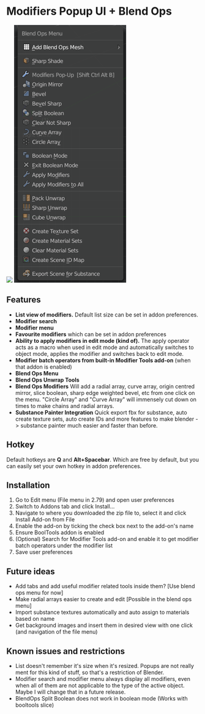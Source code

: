 # Modifiers Popup UI + Blend Ops

![](panel.png)
![](panel2.png)

## Features

- **List view of modifiers.** Default list size can be set in addon preferences.
- **Modifier search**
- **Modifier menu**
- **Favourite modifiers** which can be set in addon preferences
- **Ability to apply modifiers in edit mode (kind of).** The apply operator acts as a macro when used in edit mode and automatically switches to object mode, applies the modifier and switches back to edit mode.
- **Modifier batch operators from built-in Modifier Tools add-on** (when that addon is enabled)
- **Blend Ops Menu**
- **Blend Ops Unwrap Tools**
- **Blend Ops Modifiers** Will add a radial array, curve array, origin centred mirror, slice boolean, sharp edge weighted bevel, etc from one click on the menu. "Circle Array" and "Curve Array" will immensely cut down on times to make chains and radial arrays.
- **Substance Painter Integration** Quick export fbx for substance, auto create texture sets, auto create IDs and more features to make blender -> substance painter much easier and faster than before.


## Hotkey

Default hotkeys are **Q** and **Alt+Spacebar**. Which are free by default, but you can easily set your own hotkey in addon preferences.

## Installation

1. Go to Edit menu (File menu in 2.79) and open user preferences
2. Switch to Addons tab and click Install...
3. Navigate to where you downloaded the zip file to, select it and click Install Add-on from File
4. Enable the add-on by ticking the check box next to the add-on's name
5. Ensure BoolTools addon is enabled
6. (Optional) Search for Modifier Tools add-on and enable it to get modifier batch operators under the modifier list
7. Save user preferences

## Future ideas

- Add tabs and add useful modifier related tools inside them? [Use blend ops menu for now]
- Make radial arrays easier to create and edit [Possible in the blend ops menu]
- Import substance textures automatically and auto assign to materials based on name
- Get background images and insert them in desired view with one click (and navigation of the file menu)

## Known issues and restrictions

- List doesn't remember it's size when it's resized. Popups are not really ment for this kind of stuff, so that's a restriction of Blender.
- Modifier search and modifier menu always display all modifiers, even when all of them are not applicable to the type of the active object. Maybe I will change that in a future release.
- BlendOps Split Boolean does not work in boolean mode (Works with booltools slice)
